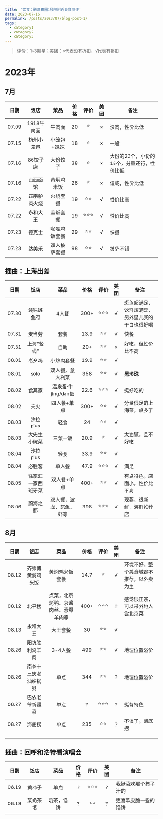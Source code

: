 ```yaml
---
title: '饮食：融泽嘉园1号院附近美食测评'
date: 2023-07-16
permalink: /posts/2023/07/blog-post-1/
tags:
  - category1
  - category2
  - category3
---
```


> 评价：1~3颗星；美团：×代表没有折扣，√代表有折扣

# 2023年

## 7月

| 日期    | 饭店      | 菜品     | 价格  | 评价  | 美团  | 备注                      |
|:-----:|:-------:|:------:|:---:|:---:|:---:| ----------------------- |
| 07.09 | 1918牛肉面 | 牛肉面    | 20  | ⭐   | ×   | 没肉，性价比低                 |
| 07.15 | 杭州小笼包   | 小笼包+馄饨 | 18  | ⭐   | ×   | 一般                      |
| 07.16 | 86饺子店   | 大份饺子   | 38  | ⭐   | ×   | 大份的23个，小份的15个，分量还行，性价比低 |
| 07.16 | 山西面馆    | 黄焖鸡米饭  | 26  | ⭐   | ×   | 偏咸，性价比低                 |
| 07.22 | 正宗驴肉火烧  | 火烧套餐   | 19  | ⭐⭐  | √   | 性价比高                    |
| 07.22 | 永和大王    | 盖饭套餐   | 19  | ⭐⭐⭐ | √   | 性价比高                    |
| 07.23 | 德克士     | 咖哩鸡饭套餐 | 29  | ⭐⭐  | √   | 快餐                      |
| 07.23 | 达美乐     | 双人披萨套餐 | 98  | ⭐⭐  | √   | 披萨不错                    |

## 插曲：上海出差

| 日期    | 饭店        | 菜品             | 价格   | 评价  | 美团  | 备注                       |
|:-----:|:---------:|:--------------:|:----:|:---:|:---:| ------------------------ |
| 07.30 | 纯味斑鱼府     | 4人餐            | 300+ | ⭐⭐⭐ | √   | 斑鱼超满足，饮料超满足，另外星儿买的干白也很好喝 |
| 07.31 | 麦当劳       | 套餐             | 13.9 | ⭐⭐  | √   | 快餐                       |
| 07.31 | 上海”餐线“    | 自助             | 20+  | ⭐⭐  | ×   | 好吃，但性价比不高                |
| 08.01 | 老乡鸡       | 小炒肉套餐          | 19.9 | ⭐⭐  | √   |                          |
| 08.01 | solo      | 双人餐，意大利菜       | 358  | ⭐⭐  | √   | **黑珍珠**                  |
| 08.02 | 食其家       | 温泉蛋·牛jing/dan饭 | 22.6 | ⭐⭐⭐ | √   | 挺好吃的                     |
| 08.02 | 禾火        | 四人餐+单点         | 300+ | ⭐⭐  | √   | 分量很足的上海菜，点多了             |
| 08.03 | 沙拉plus    | 轻食             | 24   | ⭐⭐  | √   |                          |
| 08.03 | 大先生小碗菜    | 三菜一饭           | 20.9 | ⭐   | √   | 太油腻，且不好吃                 |
| 08.04 | 沙拉plus    | 轻食             | 33.9 | ⭐⭐  | √   |                          |
| 08.04 | 必胜客       | 单人餐            | 47.9 | ⭐⭐⭐ | √   | 满足                       |
| 08.05 | 徐家汇一家西班牙菜 | 双人餐+单点         | 400+ | ⭐⭐  | √   | 有点特色，店面小，性价比不高           |
| 08.06 | 蔚海之都      | 双人餐，波龙、某鱼、虾等   | 398  | ⭐⭐⭐ | √   | 现蒸，很新鲜，海鲜推荐店             |

## 8月

| 日期    | 饭店         | 菜品                 | 价格   | 评价  | 美团  | 备注                   |
|:-----:|:----------:|:------------------:|:----:|:---:|:---:| -------------------- |
| 08.12 | 齐师傅黄焖鸡米饭   | 黄焖鸡米饭套餐            | 14.7 | ⭐   | √   | 环境不好，整个美食城都不推荐，以外卖为主 |
| 08.12 | 北平楼        | 点菜，北京烤鸭、京酱肉丝、葱爆羊肉等 | 400+ | ⭐⭐⭐ | ？   | 感觉很正宗，可以带外地人尝北京菜     |
| 08.13 | 永和大王       | 大王套餐               | 30   | ⭐⭐  | √   |                      |
| 08.26 | 阳坊胜利涮羊肉    | 3-4人餐              | 499  | ⭐⭐  | √   | 地理位置溢价               |
| 08.26 | 南拳十三姨潮汕砂锅粥 | 单点                 | 344  | ⭐⭐  | ？   | 地理位置溢价               |
| 08.27 | 巴依老爷新疆菜    | 单点                 | ？    | ⭐⭐⭐ | ？   | 挺有特色                 |
| 08.27 | 海底捞        | 单点                 | 235  | ⭐⭐  | ？   | 不谈了，海底捞              |
|       |            |                    |      |     |     |                      |
|       |            |                    |      |     |     |                      |
|       |            |                    |      |     |     |                      |

## 插曲：回呼和浩特看演唱会

| 日期    | 饭店   | 菜品    | 价格  | 评价  | 美团  | 备注         |
|:-----:|:----:|:-----:|:---:|:---:|:---:| ---------- |
| 08.19 | 黄柿子  | 单点    | ？   | ⭐⭐⭐ | ？   | 我挺喜欢那个柿子汁的 |
| 08.19 | 某奶茶馆 | 奶茶，馅饼 | ？   | ⭐⭐  | ？   | 更喜欢皮脆一些的馅饼 |
|       |      |       |     |     |     |            |
